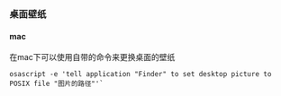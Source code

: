 ### 桌面壁纸

#### mac
在mac下可以使用自带的命令来更换桌面的壁纸
```
osascript -e 'tell application "Finder" to set desktop picture to POSIX file "图片的路径"'`
```